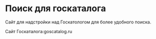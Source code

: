 # Поиск для госкаталога

Сайт для надстройки над Госкатологом для более удобного поиска.

Сайт Госкаталога:goscatalog.ru
 
